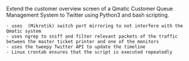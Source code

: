 Extend the customer overview screen of a Qmatic Customer Queue Management System to Twitter using Python3 and bash scripting.

    - uses  (Mikrotik) switch port mirroring to not interfere with the Qmatic system
    - uses ngrep to sniff and filter relevant packets of the traffic between the master ticket printer and one of the monitors
    - uses the tweepy Twitter API to update the timeline
    - Linux crontab ensures that the script is executed repeatedly

